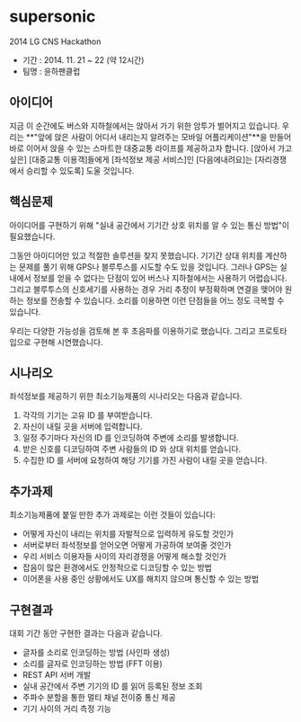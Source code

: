 supersonic
==========

2014 LG CNS Hackathon

* 기간 : 2014. 11. 21 ~ 22 (약 12시간)
* 팀명 : 윤하팬클럽


## 아이디어

지금 이 순간에도 버스와 지하철에서는 앉아서 가기 위한 암투가 벌어지고 있습니다. 우리는 **"앞에 앉은 사람이 어디서
내리는지 알려주는 모바일 어플리케이션"**을 만들어 바로 이어서 앉을 수 있는 스마트한 대중교통 라이프를 제공하고자
합니다. [앉아서 가고 싶은] [대중교통 이용객]들에게 [좌석정보 제공 서비스]인 [다음에내려요]는 [자리경쟁에서 승리할
수 있도록] 도울 것입니다.


## 핵심문제

아이디어를 구현하기 위해 "실내 공간에서 기기간 상호 위치를 알 수 있는 통신 방법"이 필요했습니다.

그동안 아이디어만 있고 적절한 솔루션을 찾지 못했습니다. 기기간 상대 위치를 계산하는 문제를 풀기 위해 GPS나 블루투스를 시도할 수도 있을 것입니다. 그러나 GPS는 실내에서 정보를 얻을 수 없다는 단점이 있어 버스나 지하철에서는 사용하기 어렵습니다. 그리고 블루투스의 신호세기를 사용하는 경우 거리 추정이 부정확하며 연결을 맺어야 원하는 정보를 전송할 수 있습니다. 소리를 이용하면 이런 단점들을 어느 정도 극복할 수 있습니다.

우리는 다양한 가능성을 검토해 본 후 초음파를 이용하기로 했습니다. 그리고 프로토타입으로 구현해 시연했습니다.


## 시나리오

좌석정보를 제공하기 위한 최소기능제품의 시나리오는 다음과 같습니다.

1. 각각의 기기는 고유 ID 를 부여받습니다.
2. 자신이 내릴 곳을 서버에 입력합니다.
3. 일정 주기마다 자신의 ID 를 인코딩하여 주변에 소리를 발생합니다.
4. 받은 신호를 디코딩하여 주변 사람들의 ID 와 상대 위치를 얻습니다.
5. 수집한 ID 를 서버에 요청하여 해당 기기를 가진 사람이 내릴 곳을 얻습니다.


## 추가과제

최소기능제품에 붙일 만한 추가 과제로는 이런 것들이 있습니다:

* 어떻게 자신이 내리는 위치를 자발적으로 입력하게 유도할 것인가
* 서버로부터 좌석정보를 얻어오면 어떻게 가공하여 보여줄 것인가
* 우리 서비스 이용자들 사이의 자리경쟁을 어떻게 해소할 것인가
* 잡음이 많은 환경에서도 안정적으로 디코딩할 수 있는 방법
* 이어폰을 사용 중인 상황에서도 UX를 해치지 않으며 통신할 수 있는 방법


## 구현결과

대회 기간 동안 구현한 결과는 다음과 같습니다.

- 글자를 소리로 인코딩하는 방법 (사인파 생성)
- 소리를 글자로 인코딩하는 방법 (FFT 이용)
- REST API 서버 개발
- 실내 공간에서 주변 기기의 ID 를 읽어 등록된 정보 조회
- 주파수 분할을 통한 멀티 채널 전이중 통신 제공
- 기기 사이의 거리 측정 기능
